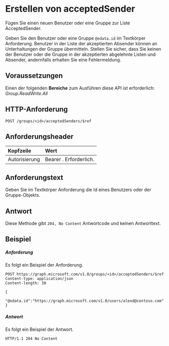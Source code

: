 # <a name="create-acceptedsender"></a>Erstellen von acceptedSender

Fügen Sie einen neuen Benutzer oder eine Gruppe zur Liste AcceptedSender.

Geben Sie den Benutzer oder eine Gruppe `@odata.id` im Textkörper Anforderung. Benutzer in der Liste der akzeptierten Absender können an Unterhaltungen der Gruppe übermitteln. Stellen Sie sicher, dass Sie keinen der Benutzer oder die Gruppe in der akzeptierten abgelehnte Listen und Absender, andernfalls erhalten Sie eine Fehlermeldung.
## <a name="prerequisites"></a>Voraussetzungen
Einen der folgenden **Bereiche** zum Ausführen diese API ist erforderlich: *Group.ReadWrite.All*
## <a name="http-request"></a>HTTP-Anforderung
<!-- { "blockType": "ignored" } -->
```http
POST /groups/<id>/acceptedSenders/$ref
```
## <a name="request-headers"></a>Anforderungsheader
| Kopfzeile       | Wert |
|:---------------|:--------|
| Autorisierung  | Bearer <token>. Erforderlich.  |

## <a name="request-body"></a>Anforderungstext
Geben Sie im Textkörper Anforderung die Id eines Benutzers oder der Gruppe-Objekts.


## <a name="response"></a>Antwort
Diese Methode gibt `204, No Content` Antwortcode und keinen Antworttext.

## <a name="example"></a>Beispiel
##### <a name="request"></a>Anforderung
Es folgt ein Beispiel der Anforderung.
<!-- {
  "blockType": "request",
  "name": "create_directoryobject_from_group"
}-->
```http
POST https://graph.microsoft.com/v1.0/groups/<id>/acceptedSenders/$ref
Content-type: application/json
Content-length: 30

{
  "@odata.id":"https://graph.microsoft.com/v1.0/users/alexd@contoso.com"
}
```
##### <a name="response"></a>Antwort
Es folgt ein Beispiel der Antwort.
<!-- {
  "blockType": "response",
  "truncated": true
} -->
```http
HTTP/1.1 204 No Content
```

<!-- uuid: 8fcb5dbc-d5aa-4681-8e31-b001d5168d79
2015-10-25 14:57:30 UTC -->
<!-- {
  "type": "#page.annotation",
  "description": "Create acceptedSender",
  "keywords": "",
  "section": "documentation",
  "tocPath": ""
}-->
